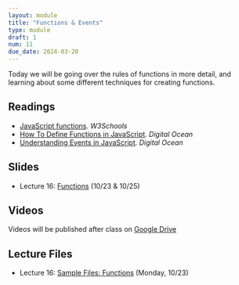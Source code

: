 ```yaml
---
layout: module
title: "Functions & Events"
type: module
draft: 1
num: 11
due_date: 2024-03-20
---
```


Today we will be going over the rules of functions in more detail, and learning about some different techniques for creating functions.

## Readings
* <a href="https://www.w3schools.com/js/js_functions.asp" target="_blank">JavaScript functions</a>. <em>W3Schools</em>
* <a href="https://www.digitalocean.com/community/tutorials/how-to-define-functions-in-javascript" target="_blank">How To Define Functions in JavaScript</a>. <em>Digital Ocean</em>   
* <a href="https://www.digitalocean.com/community/tutorials/understanding-events-in-javascript" target="_blank">Understanding Events in JavaScript</a>. <em>Digital Ocean</em>

## Slides
* Lecture 16: <a href="https://docs.google.com/presentation/d/1oz22TyJkuewsCuPRWmY_Eu2qJOO4J_sLllXL9jbtg3Y/edit?usp=sharing" target="_blank">Functions</a> (10/23 & 10/25)

## Videos
Videos will be published after class on <a href="https://drive.google.com/drive/folders/1Ym8GBef1YiuwanRfXkqdD55_EpgE7c4E" target="_blank">Google Drive</a>

## Lecture Files
* Lecture 16: <a href="/spring2024/course-files/lectures/lecture16.zip">Sample Files: Functions</a> (Monday, 10/23)